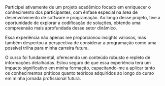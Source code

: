 Participei ativamente de um projeto acadêmico focado em enriquecer o conhecimento dos participantes, com ênfase especial na área de desenvolvimento de software e programação. Ao longo desse projeto, 
tive a oportunidade de explorar a codificação de soluções, obtendo uma compreensão mais aprofundada desse setor dinâmico.

Essa experiência não apenas me proporcionou insights valiosos, mas também despertou a perspectiva de considerar a programação como uma possível trilha para minha carreira futura.

O curso foi fundamental, oferecendo um conteúdo robusto e repleto de informações detalhadas. Estou seguro de que essa experiência terá um impacto significativo em minha formação, 
capacitando-me a aplicar tanto os conhecimentos práticos quanto teóricos adquiridos ao longo do curso em minha jornada profissional futura.
